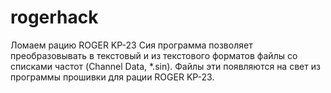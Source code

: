 # rogerhack
Ломаем рацию ROGER KP-23
Сия программа позволяет преобразовывать в текстовый и из текстового форматов файлы со списками частот (Channel Data, *.sin). Файлы эти появляются на свет из программы прошивки для рации ROGER KP-23.
